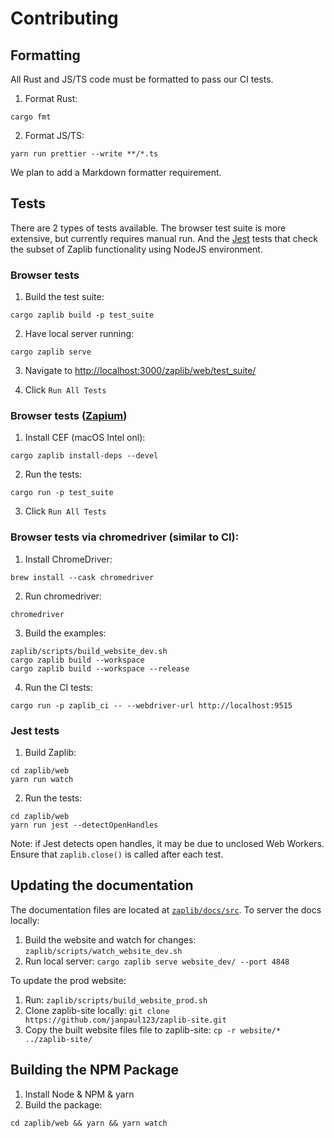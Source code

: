 # Contributing

## Formatting

All Rust and JS/TS code must be formatted to pass our CI tests.

1. Format Rust:

```
cargo fmt
```

2. Format JS/TS:

```
yarn run prettier --write **/*.ts
```

We plan to add a Markdown formatter requirement.

## Tests

There are 2 types of tests available. The browser test suite is more extensive, but currently requires manual run. And the [Jest](https://jestjs.io/) tests that check the subset of Zaplib functionality using NodeJS environment.
### Browser tests

1. Build the test suite:

```
cargo zaplib build -p test_suite
```

2. Have local server running:

```
cargo zaplib serve
```

3. Navigate to <a href="http://localhost:3000/zaplib/web/test_suite/" target="_blank">http://localhost:3000/zaplib/web/test_suite/</a>

4. Click `Run All Tests`

### Browser tests ([Zapium](./zapium.md))

1. Install CEF (macOS Intel onl):

```
cargo zaplib install-deps --devel
``` 

2. Run the tests:

```
cargo run -p test_suite
``` 

3. Click `Run All Tests`

### Browser tests via chromedriver (similar to CI):

1. Install ChromeDriver:

```
brew install --cask chromedriver
```

2. Run chromedriver:

```
chromedriver
```

3. Build the examples:

```
zaplib/scripts/build_website_dev.sh
cargo zaplib build --workspace
cargo zaplib build --workspace --release
```

4. Run the CI tests: 

```
cargo run -p zaplib_ci -- --webdriver-url http://localhost:9515
```

### Jest tests

1. Build Zaplib:

```
cd zaplib/web
yarn run watch 
```

2. Run the tests:

```
cd zaplib/web
yarn run jest --detectOpenHandles
```

Note: if Jest detects open handles, it may be due to unclosed Web Workers. Ensure that `zaplib.close()` is called after each test.

## Updating the documentation

The documentation files are located at [`zaplib/docs/src`](https://github.com/Zaplib/zaplib/tree/main/zaplib/docs/src). To server the docs locally:

1. Build the website and watch for changes: `zaplib/scripts/watch_website_dev.sh` 
2. Run local server: `cargo zaplib serve website_dev/ --port 4848` 

To update the prod website:

1. Run: `zaplib/scripts/build_website_prod.sh`
2. Clone zaplib-site locally: `git clone https://github.com/janpaul123/zaplib-site.git`
3. Copy the built website files file to zaplib-site: `cp -r website/* ../zaplib-site/`


## Building the NPM Package

1. Install Node & NPM & yarn
2. Build the package:

```
cd zaplib/web && yarn && yarn watch
```
